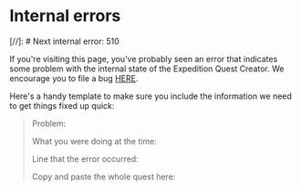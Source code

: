 # Internal errors

[//]: # Next internal error: 510

If you're visiting this page, you've probably seen an error
that indicates some problem with the internal state of the
Expedition Quest Creator. We encourage you to file a bug
[HERE](https://github.com/Fabricate-IO/expedition-quest-ide/issues/new).

Here's a handy template to make sure you include the information we
need to get things fixed up quick:

> Problem:
>
> What you were doing at the time:
>
> Line that the error occurred:
>
> Copy and paste the whole quest here:
